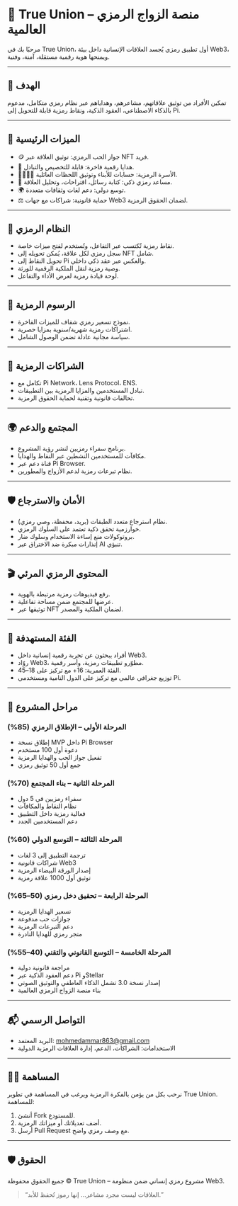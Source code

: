 # 💍 True Union – منصة الزواج الرمزي العالمية

مرحبًا بك في True Union، أول تطبيق رمزي يُجسد العلاقات الإنسانية داخل بيئة Web3، ويمنحها هوية رقمية مستقلة، آمنة، وفنية.

---

## 🎯 الهدف

تمكين الأفراد من توثيق علاقاتهم، مشاعرهم، وهداياهم عبر نظام رمزي متكامل، مدعوم بالذكاء الاصطناعي، العقود الذكية، ونقاط رمزية قابلة للتحويل إلى Pi.

---

## 🔑 الميزات الرئيسية

- 🪙 جواز الحب الرمزي: توثيق العلاقة عبر NFT فريد.
- 🎁 هدايا رقمية فاخرة: قابلة للتخصيص والتبادل.
- 👨‍👩‍👧‍👦 الأسرة الرمزية: حسابات للأبناء وتوثيق اللحظات العائلية.
- 🤖 مساعد رمزي ذكي: كتابة رسائل، اقتراحات، وتحليل العلاقة.
- 🌍 توسع دولي: دعم لغات وثقافات متعددة.
- ⚖️ حماية قانونية: شراكات مع جهات Web3 لضمان الحقوق الرمزية.

---

## 🧠 النظام الرمزي

- نقاط رمزية تُكتسب عبر التفاعل، وتُستخدم لفتح ميزات خاصة.
- سجل رمزي لكل علاقة، يُمكن تحويله إلى NFT شامل.
- تحويل النقاط إلى Pi والعكس عبر عقد ذكي داخلي.
- وصية رمزية لنقل الملكية الرقمية للورثة.
- لوحة قيادة رمزية لعرض الأداء والتفاعل.

---

## 💸 الرسوم الرمزية

- نموذج تسعير رمزي شفاف للميزات الفاخرة.
- اشتراكات رمزية شهرية/سنوية بمزايا حصرية.
- سياسة مجانية عادلة تضمن الوصول الشامل.

---

## 🤝 الشراكات الرمزية

- تكامل مع Pi Network، Lens Protocol، ENS.
- تبادل المستخدمين والمزايا الرمزية بين التطبيقات.
- تحالفات قانونية وتقنية لحماية الحقوق الرمزية.

---

## 🌍 المجتمع والدعم

- برنامج سفراء رمزيين لنشر رؤية المشروع.
- مكافآت للمستخدمين النشطين عبر النقاط والهدايا.
- قناة دعم عبر Pi Browser.
- نظام تبرعات رمزية لدعم الأزواج والمطورين.

---

## 🛡️ الأمان والاسترجاع

- نظام استرجاع متعدد الطبقات (بريد، محفظة، وصي رمزي).
- خوارزمية تحقق ذكية تعتمد على السلوك الرمزي.
- بروتوكولات منع إساءة الاستخدام وسلوك ضار.
- إنذارات مبكرة ضد الاختراق عبر AI تنبؤي.

---

## 🎬 المحتوى الرمزي المرئي

- رفع فيديوهات رمزية مرتبطة بالهوية.
- عرضها للمجتمع ضمن مساحة تفاعلية.
- توثيقها عبر NFT لضمان الملكية والمصدر.

---

## 🎯 الفئة المستهدفة

- أفراد يبحثون عن تجربة رقمية إنسانية داخل Web3.
- روّاد Web3، مطوّرو تطبيقات رمزية، وأسر رقمية.
- الفئة العمرية: 16+ مع تركيز على 18–45.
- توزيع جغرافي عالمي مع تركيز على الدول النامية ومستخدمي Pi.

---

## 🚀 مراحل المشروع

### المرحلة الأولى – الإطلاق الرمزي (85%)
- إطلاق نسخة MVP داخل Pi Browser
- دعوة أول 100 مستخدم
- تفعيل جواز الحب والهدايا الرمزية
- جمع أول 50 توثيق رمزي

### المرحلة الثانية – بناء المجتمع (70%)
- سفراء رمزيين في 5 دول
- نظام النقاط والمكافآت
- فعالية رمزية داخل التطبيق
- دعم المستخدمين الجدد

### المرحلة الثالثة – التوسع الدولي (60%)
- ترجمة التطبيق إلى 3 لغات
- شراكات قانونية Web3
- إصدار الورقة البيضاء الرمزية
- توثيق أول 1000 علاقة رمزية

### المرحلة الرابعة – تحقيق دخل رمزي (50–65%)
- تسعير الهدايا الرمزية
- جوازات حب مدفوعة
- دعم التبرعات الرمزية
- متجر رمزي للهدايا النادرة

### المرحلة الخامسة – التوسع القانوني والتقني (40–55%)
- مراجعة قانونية دولية
- دعم العقود الذكية عبر Pi وStellar
- إصدار نسخة 3.0 تشمل الذكاء العاطفي والتوثيق الصوتي
- بناء منصة الزواج الرمزي العالمية

---

## 📬 التواصل الرسمي

- البريد المعتمد: mohmedammar863@gmail.com  
- الاستخدامات: الشراكات، الدعم، إدارة العلاقات الرمزية الدولية

---

## 🧑‍💻 المساهمة

نرحب بكل من يؤمن بالفكرة الرمزية ويرغب في المساهمة في تطوير True Union.  
للمساهمة:
1. أنشئ Fork للمستودع.
2. أضف تعديلاتك أو ميزاتك الرمزية.
3. أرسل Pull Request مع وصف رمزي واضح.

---

## 🛡️ الحقوق

جميع الحقوق محفوظة © True Union – مشروع رمزي إنساني ضمن منظومة Web3.  
> “العلاقات ليست مجرد مشاعر… إنها رموز تُحفظ للأبد.”
